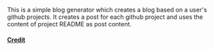 This is a simple blog generator which creates a blog based on a user's github projects. It creates a post for each github project and uses the content of project README as post content.

#### [Credit](https://github.com/vksah32/simple-blogger/)
